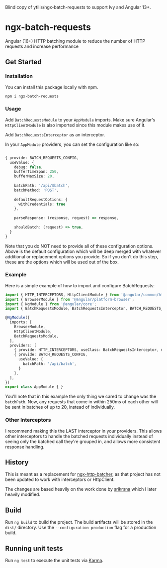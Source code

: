 Blind copy of ytilis/ngx-batch-requests to support Ivy and Angular 13+.

# ngx-batch-requests

Angular (16+) HTTP batching module to reduce the number of HTTP requests and increase performance

## Get Started

### Installation

You can install this package locally with npm.

```bash
npm i ngx-batch-requests
```

### Usage
Add `BatchRequestsModule` to your `AppModule` imports. Make sure Angular's `HttpClientModule` is also imported since this module makes use of it.

Add `BatchRequestsInterceptor` as an interceptor.

In your `AppModule` providers, you can set the configuration like so:

```typescript

{ provide: BATCH_REQUESTS_CONFIG,
  useValue: {
    debug: false,
    bufferTimeSpan: 250,
    bufferMaxSize: 20,
  
    batchPath: '/api/$batch',
    batchMethod: 'POST',
  
    defaultRequestOptions: {
      withCredentials: true
    },
  
    parseResponse: (response, request) => response,
  
    shouldBatch: (request) => true,
  }
}
```

Note that you do NOT need to provide all of these configuration options. 
Above is the default configuration which will be deep merged with whatever additional or replacement options you provide. 
So if you don't do this step, these are the options which will be used out of the box. 

### Example
Here is a simple example of how to import and configure BatchRequests:

```typescript
import { HTTP_INTERCEPTORS, HttpClientModule } from '@angular/common/http';
import { BrowserModule } from '@angular/platform-browser';
import { NgModule } from '@angular/core';
import { BatchRequestsModule, BatchRequestsInterceptor, BATCH_REQUESTS_CONFIG } from 'ngx-batch-requests';

@NgModule({
  imports: [
    BrowserModule,
    HttpClientModule,
    BatchRequestsModule,
  ],
  providers: [
    { provide: HTTP_INTERCEPTORS, useClass: BatchRequestsInterceptor, multi: true },
    { provide: BATCH_REQUESTS_CONFIG,
      useValue: {
        batchPath: '/api/batch',
      }
    },
  ],
})
export class AppModule { }

```

You'll note that in this example the only thing we cared to change was the `batchPath`. 
Now, any requests that come in within 250ms of each other will be sent in batches of up to 20, instead of individually.

### Other Interceptors 
I recommend making this the LAST interceptor in your providers. 
This allows other interceptors to handle the batched requests individually instead of seeing only the batched call they're grouped in, and allows more consistent response handling.

## History
This is meant as a replacement for [ngx-http-batcher](https://www.npmjs.com/package/ngx-http-batcher), as that project has not been updated to work with interceptors or HttpClient. 

The changes are based heavily on the work done by [srikrsna](https://github.com/jonsamwell/ngx-http-batcher/issues/2#issuecomment-405587233) which I later heavily modified.

## Build

Run `ng build` to build the project. The build artifacts will be stored in the `dist/` directory. Use the `--configuration production` flag for a production build.

## Running unit tests

Run `ng test` to execute the unit tests via [Karma](https://karma-runner.github.io).
